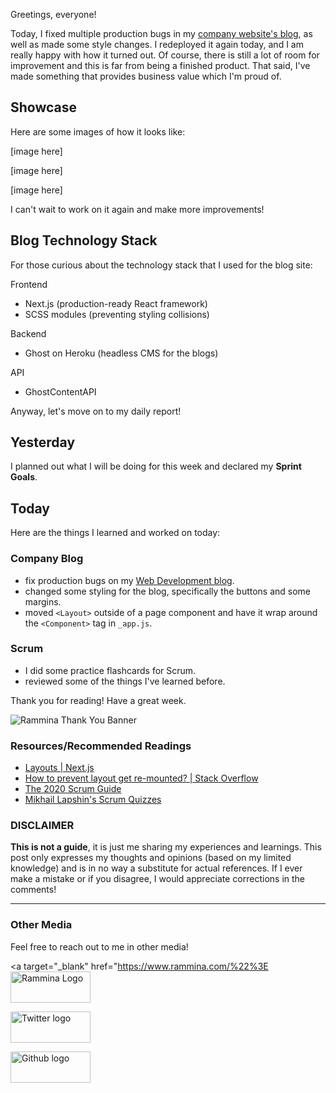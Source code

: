 Greetings, everyone!

Today, I fixed multiple production bugs in my [company website's blog](https://www.rammina.com/blog), as well as made some style changes. I redeployed it again today, and I am really happy with how it turned out. Of course, there is still a lot of room for improvement and this is far from being a finished product. That said, I've made something that provides business value which I'm proud of.

## Showcase

Here are some images of how it looks like:

[image here]

[image here]

[image here]

I can't wait to work on it again and make more improvements!

## Blog Technology Stack

For those curious about the technology stack that I used for the blog site:

Frontend

- Next.js (production-ready React framework)
- SCSS modules (preventing styling collisions)

Backend

- Ghost on Heroku (headless CMS for the blogs)

API

- GhostContentAPI

Anyway, let's move on to my daily report!

## Yesterday

I planned out what I will be doing for this week and declared my **Sprint Goals**.

## Today

Here are the things I learned and worked on today:

### Company Blog

- fix production bugs on my [Web Development blog](https://www.rammina.com/blog).
- changed some styling for the blog, specifically the buttons and some margins.
- moved `<Layout>` outside of a page component and have it wrap around the `<Component>` tag in `_app.js`.

### Scrum

- I did some practice flashcards for Scrum.
- reviewed some of the things I've learned before.

Thank you for reading! Have a great week.

![Rammina Thank You Banner](https://dev-to-uploads.s3.amazonaws.com/uploads/articles/x9ayfxxxaz2g2hfcqbsk.png)

### Resources/Recommended Readings

- [Layouts | Next.js](https://nextjs.org/docs/basic-features/layouts)
- [How to prevent layout get re-mounted? | Stack Overflow](https://stackoverflow.com/questions/59519286/next-js-how-to-prevent-layout-get-re-mounted)
- [The 2020 Scrum Guide](https://scrumguides.org/scrum-guide.html)
- [Mikhail Lapshin's Scrum Quizzes](https://mlapshin.com/index.php/scrum-quizzes/)

### DISCLAIMER

**This is not a guide**, it is just me sharing my experiences and learnings. This post only expresses my thoughts and opinions (based on my limited knowledge) and is in no way a substitute for actual references. If I ever make a mistake or if you disagree, I would appreciate corrections in the comments!

<hr />

### Other Media

Feel free to reach out to me in other media!

<span><a target="\_blank" href="https://www.rammina.com/%22%3E<img src="https://res.cloudinary.com/rammina/image/upload/v1638444046/rammina-button-128_x9ginu.png" alt="Rammina Logo" width="128" height="50"/></a></span>

<span><a target="_blank" href="https://twitter.com/RamminaR"><img src="https://res.cloudinary.com/rammina/image/upload/v1636792959/twitter-logo_laoyfu_pdbagm.png" alt="Twitter logo" width="128" height="50"/></a></span>

<span><a target="_blank" href="https://github.com/Rammina"><img src="https://res.cloudinary.com/rammina/image/upload/v1636795051/GitHub-Emblem2_epcp8r.png" alt="Github logo" width="128" height="50"/></a></span>
